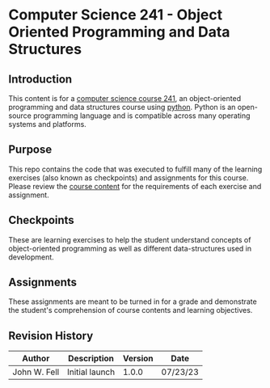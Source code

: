 # Computer Science 241 - Object Oriented Programming and Data Structures

## Introduction

This content is for a [computer science course 241](https://content.byui.edu/file/856c5360-ff89-4409-a7ae-bca07f06f19c/1/overview/index.html), an object-oriented  programming and data structures course using [python](https://python.org). Python is an open-source programming language and is compatible
across many operating systems and platforms.

## Purpose

This repo contains the code that was executed to fulfill many of the learning exercises (also known as checkpoints) and assignments for this course. Please review
the [course content](https://content.byui.edu/file/856c5360-ff89-4409-a7ae-bca07f06f19c/1/overview/index.html) for the requirements of each exercise and assignment.

## Checkpoints

These are learning exercises to help the student understand concepts of object-oriented programming as well as different data-structures used in development.

## Assignments

These assignments are meant to be turned in for a grade and demonstrate the student's comprehension of course contents and learning objectives.

## Revision History

|Author|Description|Version|Date|
|--------|---------------|--------------|----------|
|John W. Fell|Initial launch|1.0.0|07/23/23|

